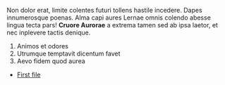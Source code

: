 Non dolor erat, limite colentes futuri tollens hastile incedere. Dapes
innumerosque poenas. Alma capi aures Lernae omnis colendo abesse lingua tecta
pars! **Cruore Aurorae** a extrema tamen sed ab ipsa laetor, et nec inplevere
tactis denique.

1. Animos et odores
2. Utrumque temptavit dicentum favet
3. Aevo fidem quod aurea

- [First file](First_file.md)

